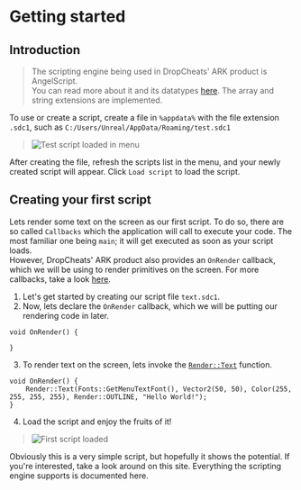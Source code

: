 # Getting started

## Introduction
>The scripting engine being used in DropCheats' ARK product is AngelScript.<br>
You can read more about it and its datatypes [here](https://www.angelcode.com/angelscript/sdk/docs/manual/doc_script.html).
The array and string extensions are implemented.

To use or create a script, create a file in `%appdata%` with the file extension `.sdc1`, such as `C:/Users/Unreal/AppData/Roaming/test.sdc1`
> ![Test script loaded in menu](https://i.imgur.com/tupEUx3.png)

After creating the file, refresh the scripts list in the menu, and your newly created script will appear.
Click `Load script` to load the script.

## Creating your first script
Lets render some text on the screen as our first script. To do so, there are so called `Callbacks` which the application will call to execute your code.
The most familiar one being `main`; it will get executed as soon as your script loads.<br>
However, DropCheats' ARK product also provides an `OnRender` callback, which we will be using to render primitives on the screen. For more callbacks, take a look [here](/callbacks).

1. Let's get started by creating our script file `text.sdc1`.
2. Now, lets declare the `OnRender` callback, which we will be putting our rendering code in later.
```angelscript
void OnRender() {
    
}
```
3. To render text on the screen, lets invoke the [`Render::Text`](/namespaces?id=render) function.
```angelscript
void OnRender() {
    Render::Text(Fonts::GetMenuTextFont(), Vector2(50, 50), Color(255, 255, 255, 255), Render::OUTLINE, "Hello World!");
}
```
4. Load the script and enjoy the fruits of it!
> ![First script loaded](https://i.imgur.com/KFCCBl2.png)

Obviously this is a very simple script, but hopefully it shows the potential. If you're interested, take a look around on this site. Everything the scripting engine supports is documented here.